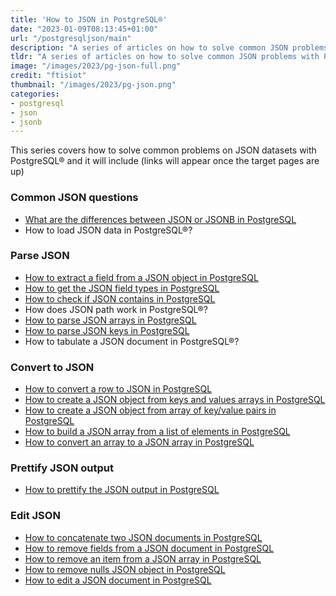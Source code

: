 ```yaml
---
title: 'How to JSON in PostgreSQL®'
date: "2023-01-09T08:13:45+01:00"
url: "/postgresqljson/main"
description: "A series of articles on how to solve common JSON problems with PostgreSQL®"
tldr: "A series of articles on how to solve common JSON problems with PostgreSQL®"
image: "/images/2023/pg-json-full.png"
credit: "ftisiot"
thumbnail: "/images/2023/pg-json.png"
categories:
- postgresql
- json
- jsonb
---
```


This series covers how to solve common problems on JSON datasets with PostgreSQL® and it will include (links will appear once the target pages are up)

<!--more-->

### Common JSON questions

* [What are the differences between JSON or JSONB in PostgreSQL](/postgresqljson/what-are-the-differences-json-jsonb-postgresql)
* How to load JSON data in PostgreSQL®?

### Parse JSON

* [How to extract a field from a JSON object in PostgreSQL](/postgresqljson/how-to-extract-field-from-json-postgresql)
* [How to get the JSON field types in PostgreSQL](/postgresqljson/how-to-get-json-field-types-postgresql)
* [How to check if JSON contains in PostgreSQL](/postgresqljson/how-to-check-JSON-contains-postgresql)
* How does JSON path work in PostgreSQL®?
* [How to parse JSON arrays in PostgreSQL](/postgresqljson/how-to-parse-json-arrays-in-postgresql)
* [How to parse JSON keys in PostgreSQL](/postgresqljson/how-to-parse-json-keys-postgresql)
* How to tabulate a JSON document in PostgreSQL®?

### Convert to JSON

* [How to convert a row to JSON in PostgreSQL](/postgresqljson/how-to-convert-table-row-json-postgresql)
* [How to create a JSON object from keys and values arrays in PostgreSQL](/postgresqljson/howto-create-json-from-keys-and-values-arrays-postgresql)
* [How to create a JSON object from array of key/value pairs in PostgreSQL](/postgresqljson/howto-create-json-from-array-key-value-pairs-postgresql)
* [How to build a JSON array from a list of elements in PostgreSQL](/postgresqljson/how-to-build-json-array-from-elements-postgresql)
* [How to convert an array to a JSON array in PostgreSQL](/postgresqljson/howto-convert-array-to-json-array-postgresql)

### Prettify JSON output

* [How to prettify the JSON output in PostgreSQL](/postgresqljson/how-to-prettify-json-output-in-postgresql)

### Edit JSON

* [How to concatenate two JSON documents in PostgreSQL](/postgresqljson/how-to-concatenate-two-json-docs-postgresql)
* [How to remove fields from a JSON document in PostgreSQL](/postgresqljson/how-to-remove-fields-from-json-postgresql)
* [How to remove an item from a JSON array in PostgreSQL](/postgresqljson/how-to-remove-items-from-json-array-postgresql)
* [How to remove nulls JSON object in PostgreSQL](/postgresqljson/how-to-remove-nulls-from-json-postgresql)
* [How to edit a JSON document in PostgreSQL](/postgresqljson/how-to-edit-json-postgresql)
